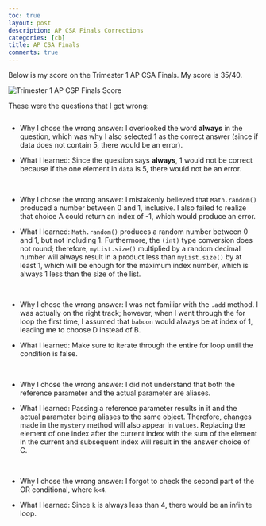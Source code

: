 ```yaml
---
toc: true
layout: post
description: AP CSA Finals Corrections
categories: [cb]
title: AP CSA Finals
comments: true
---
```


Below is my score on the Trimester 1 AP CSA Finals. My score is 35/40.

<img src="{{site.baseurl}}/images/w12_CSATri1FinalScore.jpg" alt="Trimester 1 AP CSP Finals Score" >

<br>

These were the questions that I got wrong: 

<img src="{{site.baseurl}}/images/w12_CSATri1FinalCorrection.jpg" alt="">

* Why I chose the wrong answer: I overlooked the word **always** in the question, which was why I also selected 1 as the correct answer (since if data does not contain 5, there would be an error). 

* What I learned: Since the question says **always**, 1 would not be correct because if the one element in `data` is 5, there would not be an error. 

<br>

<img src="{{site.baseurl}}/images/w12_CSATri1FinalCorrection3.jpg" alt="">

* Why I chose the wrong answer: I mistakenly believed that `Math.random()` produced a number between 0 and 1, inclusive. I also failed to realize that choice A could return an index of -1, which would produce an error. 

* What I learned: `Math.random()` produces a random number between 0 and 1, but not including 1. Furthermore, the `(int)` type conversion does not round; therefore, `myList.size()` multiplied by a random decimal number will always result in a product less than `myList.size()` by at least 1, which will be enough for the maximum index number, which is always 1 less than the size of the list. 

<br>

<img src="{{site.baseurl}}/images/w12_CSATri1FinalCorrection2.jpg" alt="">

* Why I chose the wrong answer: I was not familiar with the `.add` method. I was actually on the right track; however, when I went through the for loop the first time, I assumed that `baboon` would always be at index of 1, leading me to choose D instead of B. 

* What I learned: Make sure to iterate through the entire for loop until the condition is false. 

<br>

<img src="{{site.baseurl}}/images/w12_CSATri1FinalCorrection4.jpg" alt="">

* Why I chose the wrong answer: I did not understand that both the reference parameter and the actual parameter are aliases. 

* What I learned: Passing a reference parameter results in it and the actual parameter being aliases to the same object. Therefore, changes made in the `mystery` method will also appear in `values`. Replacing the element of one index after the current index with the sum of the element in the current and subsequent index will result in the answer choice of C. 

<br>

<img src="{{site.baseurl}}/images/w12_CSATri1FinalCorrection5.jpg" alt="">

* Why I chose the wrong answer: I forgot to check the second part of the OR conditional, where `k<4`.

* What I learned: Since `k` is always less than 4, there would be an infinite loop. 